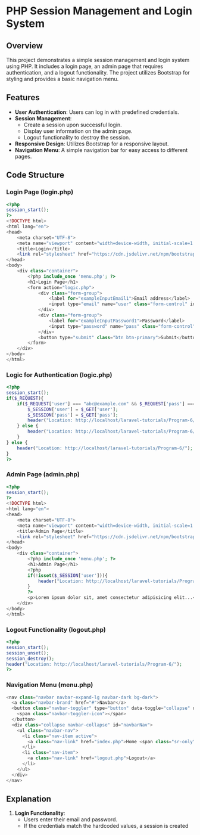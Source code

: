 # PHP Session Management and Login System

## Overview

This project demonstrates a simple session management and login system using PHP. It includes a login page, an admin page that requires authentication, and a logout functionality. The project utilizes Bootstrap for styling and provides a basic navigation menu.

## Features

- **User  Authentication**: Users can log in with predefined credentials.
- **Session Management**: 
  - Create a session upon successful login.
  - Display user information on the admin page.
  - Logout functionality to destroy the session.
- **Responsive Design**: Utilizes Bootstrap for a responsive layout.
- **Navigation Menu**: A simple navigation bar for easy access to different pages.

## Code Structure

### Login Page (login.php)

```php
<?php
session_start();
?>
<!DOCTYPE html>
<html lang="en">
<head>
    <meta charset="UTF-8">
    <meta name="viewport" content="width=device-width, initial-scale=1.0">
    <title>Login</title>
    <link rel="stylesheet" href="https://cdn.jsdelivr.net/npm/bootstrap@4.0.0/dist/css/bootstrap.min.css">
</head>
<body>
    <div class="container">
        <?php include_once 'menu.php'; ?>
        <h1>Login Page</h1>
        <form action="logic.php">
            <div class="form-group">
                <label for="exampleInputEmail1">Email address</label>
                <input type="email" name="user" class="form-control" id="exampleInputEmail1" placeholder="Enter email">
            </div>
            <div class="form-group">
                <label for="exampleInputPassword1">Password</label>
                <input type="password" name="pass" class="form-control" id="exampleInputPassword1" placeholder="Password">
            </div>
            <button type="submit" class="btn btn-primary">Submit</button>
        </form>
    </div>
</body>
</html>
```

### Logic for Authentication (logic.php)

```php
<?php
session_start();
if($_REQUEST){
    if($_REQUEST['user'] === "abc@example.com" && $_REQUEST['pass'] === "123"){
        $_SESSION['user'] = $_GET['user'];
        $_SESSION['pass'] = $_GET['pass'];
        header("Location: http://localhost/laravel-tutorials/Program-6/admin.php");
    } else {
        header("Location: http://localhost/laravel-tutorials/Program-6/");
    }
} else {
    header("Location: http://localhost/laravel-tutorials/Program-6/");
}
?>
```

### Admin Page (admin.php)

```php
<?php
session_start();
?>
<!DOCTYPE html>
<html lang="en">
<head>
    <meta charset="UTF-8">
    <meta name="viewport" content="width=device-width, initial-scale=1.0">
    <title>Admin Page</title>
    <link rel="stylesheet" href="https://cdn.jsdelivr.net/npm/bootstrap@4.0.0/dist/css/bootstrap.min.css">
</head>
<body>
    <div class="container">
        <?php include_once 'menu.php'; ?>
        <h1>Admin Page</h1>
        <?php
        if(!isset($_SESSION['user'])){
            header("Location: http://localhost/laravel-tutorials/Program-6/");
        }
        ?>
        <p>Lorem ipsum dolor sit, amet consectetur adipisicing elit...</p>
    </div>
</body>
</html>
```

### Logout Functionality (logout.php)

```php
<?php
session_start();
session_unset();
session_destroy();
header("Location: http://localhost/laravel-tutorials/Program-6/");
?>
```

### Navigation Menu (menu.php)

```php
<nav class="navbar navbar-expand-lg navbar-dark bg-dark">
  <a class="navbar-brand" href="#">Navbar</a>
  <button class="navbar-toggler" type="button" data-toggle="collapse" data-target="#navbarNav" aria-controls="navbarNav" aria-expanded="false" aria-label="Toggle navigation">
    <span class="navbar-toggler-icon"></span>
  </button>
  <div class="collapse navbar-collapse" id="navbarNav">
    <ul class="navbar-nav">
      <li class="nav-item active">
        <a class="nav-link" href="index.php">Home <span class="sr-only">(current)</span></a>
      </li>
      <li class="nav-item">
        <a class="nav-link" href="logout.php">Logout</a>
      </li>
    </ul>
  </div>
</nav>
```

## Explanation

1. **Login Functionality**:
   - Users enter their email and password.
   - If the credentials match the hardcoded values, a session is created
